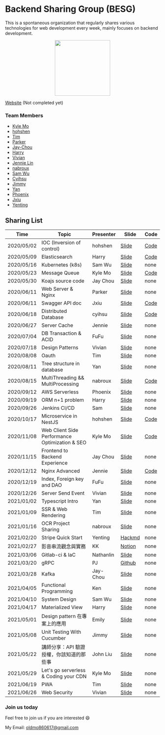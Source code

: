 # Backend Sharing Group (BESG)

This is a spontaneous organization that regularly shares various technologies for web development every week, mainly focuses on backend development.

<p align="center">
  <img width="180" height="180" src="https://i.imgur.com/wnkmXE3.png">
</p>

[Website](https://besg-official.vercel.app/) (Not completed yet)



### Team Members

- [Kyle Mo](https://github.com/kylemocode)
- [hohshen](https://github.com/hohshen)
- [Tim](https://github.com/timtnleeProject)
- [Parker](https://github.com/Parkerhiphop)
- [Jay-Chou](https://github.com/at7211)
- [Harry](https://github.com/harryuan65)
- [Vivian](https://github.com/vivian0920)
- [Jennie Lin](https://github.com/jennieLin101086)
- [nabroux](https://github.com/nabroux)
- [Sam Wu](https://github.com/UnderSam)
- [Cyihsu](https://github.com/cyihsu)
- [Jimmy](https://github.com/JimmyFUFU)
- [Yan](https://github.com/Yan-Boogie)
- [Phoenix](https://github.com/Phxww)
- [Jxiu](https://github.com/jxiu0129)
- [Yenting](https://github.com/chenzitw)

## Sharing List

| Time       | Topic                                          | Presenter | Slide                                                                                                                                                                        | Code                                                                   |
|------------|------------------------------------------------|-----------|------------------------------------------------------------------------------------------------------------------------------------------------------------------------------|------------------------------------------------------------------------|
| 2020/05/02 | IOC (Inversion of control)                     | hohshen   | [Slide](https://medium.com/@hohshen/%E6%8E%A7%E5%88%B6%E5%8F%8D%E8%BD%89-inversion-of-control-%E4%BB%8B%E7%B4%B9-%E5%B0%8F%E6%98%8E%E7%9A%84%E4%B8%80%E9%80%B1-8e89e0c10aeb) | [Code](https://github.com/hohshen/fesp_tutor)                          |
| 2020/05/09 | Elasticsearch                                  | Harry     | [Slide](https://hackmd.io/Rawwa49jQ66XgjRVvtB-qg?view)                                                                                                                       | [Code](https://github.com/harryuan65/ExpressWithElasticSearch)         |
| 2020/05/16 | Kubernetes (k8s)                               | Sam Wu    | [Slide](https://hackmd.io/@ea5C9XJxTdy_xPAS1wYwKQ/BkyNXSh5L#/)                                                                                                               | none                                                                   |
| 2020/05/23 | Message Queue                                  | Kyle Mo   | [Slide](https://slides.com/oldmo860617/deck-e2f5ce#/)                                                                                                                        | [Code](https://github.com/kylemocode/message-queue-study-group-sample) |
| 2020/05/30 | Koajs source code                              | Jay Chou  | [Slide](https://slides.com/at7211/deck-e74cca#/)                                                                                                                             | none                                                                   |
| 2020/06/11 | Web Server & Nginx                             | Parker    | [Slide](https://slides.com/parkerhiphop/deck-ddd1a1)                                                                                                                         | none                                                                   |
| 2020/06/11 | Swagger API doc                                | Jxiu      | [Slide](https://slides.com/jxiuh/deck)                                                                                                                                       | [Code](https://github.com/jxiu0129/swagger-study-group)                |
| 2020/06/18 | Distributed Database                           | cyihsu    | [Slide](https://github.com/cyihsu/talks/blob/master/106403025_DistributedDB.pdf)                                                                                             | [Code](https://github.com/cyihsu/koa-grounded)                         |
| 2020/06/27 | Server Cache                                   | Jennie    | [Slide](https://github.com/jennieLin101086/Redis/blob/master/Redis.pptx)                                                                                                     | none                                                                   |
| 2020/07/04 | DB Transaction & ACID                          | FuFu      | [Slide](https://github.com/JimmyFUFU/BackendStudy/blob/master/0704/Transaction%20_%20ACID.pdf)                                                                               | none                                                                   |
| 2020/07/18 | Design Patterns                                | Vivian    | [Slide](https://github.com/vivian0920/Back-end-study/tree/master/Design%20pattern)                                                                                           | none                                                                   |
| 2020/08/08 | Oauth                                          | Tim       | [Slide](https://docs.google.com/presentation/d/1tYvzpMCfUbHqvUZMUNQKTjbB3tw3aOWFROVIEsGhfEU/edit?usp=sharing)                                                                | none                                                                   |
| 2020/08/11 | Tree structure in database                     | Yan       | [Slide](https://slides.com/ianlai/deck-4028d3)                                                                                                                               | none                                                                   |
| 2020/08/15 | MultiThreading && MultiProcessing              | nabroux   | [Slide](https://github.com/nabroux/besp/blob/main/multiprocessing/Multi-processing%20thread%20coroutine.pptx)                                                                | [Code](https://github.com/nabroux/besp/tree/main/multiprocessing/code) |
| 2020/09/12 | AWS Serverless                                 | Phoenix   | [Slide](https://github.com/Phxww/Back-end-study/tree/master/Lambda_ApiGateway_DynamoDB)                                                                                      | none                                                                   |
| 2020/09/19 | ORM n+1 problem                                | Harry     | [Slide](https://hackmd.io/pMauu2B1ScSzBc0volp6mQ?view)                                                                                                                       | none                                                                   |
| 2020/09/26 | Jenkins CI/CD                                  | Sam       | [Slide](https://hackmd.io/OFIfDLqsSHCb1Kbg2O4SVg?both)                                                                                                                       | none                                                                   |
| 2020/10/17 | Microservice in NestJS                         | hohshen   | [Slide](https://slides.com/shenhoh/deck-667389/live)                                                                                                                         | [Code](https://github.com/hohshen/fesp_tutor/tree/sample/micro)        |
| 2020/11/08 | Web Client Side Performance Optimization & SEO | Kyle Mo   | [Slide](https://slides.com/oldmo860617/seo-web/)                                                                                                                             | [Code](https://github.com/kylemocode/react-lite-yt-embed)              |
| 2020/11/15 | Frontend to Backend Experience                 | Jay Chou  | [Slide](https://slides.com/at7211/deck-71be17)                                                                                                                               | none                                                                   |
| 2020/12/12 | Nginx Advanced | Jennie | [Slide](https://github.com/jennieLin101086/Nginx/blob/master/nginx.pptx) | [Code](https://github.com/jennieLin101086/Nginx/blob/master/OpenResty) |
| 2020/12/19 | Index, Foreign key and DAO                     | FuFu      | [Slide](https://docs.google.com/presentation/d/1tpRkB-Ciit-1QlbmLty62GgNv9xt-heH0lPw6H9791k/edit#slide=id.p)                                                                 | none                                                                   |
| 2020/12/26 | Server Send Event | Vivian   | [Slide](https://slides.com/vivian_0920/deck)                                                                                                                             | none              |
| 2021/01/02 | Typescript Intro | Yan | [Slide](http://slides.com/ianlai/deck-265d26) | none |
| 2021/01/09 | SSR & Web Rendering | Tim | [Slide](https://slides.com/timothylee-2/deck) | none |
| 2021/01/16 | OCR Project Sharing | nabroux | [Slide](https://slides.com/nabroux/ocr) | none |
| 2021/02/20 | Stripe Quick Start | Yenting | [Hackmd](https://hackmd.io/@chenzi/stripe-quick-start) | none |
| 2021/02/27 | 影音串流觀念與實務 | KK | [Notion](https://www.notion.so/bb12b2e014fe423d845148001d347e2c) | none |
| 2021/03/06 | Gitlab-ci & IaC | Nathanlin | [Slide](https://slides.com/nathanlin/deck) | none |
| 2021/03/20 | gRPC | PJ | [Github](https://github.com/pjchender/besg-grpc) | none |
| 2021/03/28 | Kafka | Jay-Chou | [Slide](https://slides.com/at7211/kafka) | none |
| 2021/04/05 | Functional Programming | Ken | [Slide](https://slides.com/ken-4/fp) | none |
| 2021/04/10 | System Design | Sam Wu | [Slide](https://slides.com/samwu-2/design-a-system-for-tinyurl) | none |
| 2021/04/17 | Materialized View | Harry | [Slide](https://slides.com/harryyuan/materialized-view) | none |
| 2021/05/01 | Design pattern 在專案上的應用| Emily | [Slide](https://slides.com/emilyw-1/deck/) | none |
| 2021/05/08 | Unit Testing With Cucumber | Jimmy | [Slide](https://github.com/JimmyFUFU/BESG_BDD_cucumber) | none |
| 2021/05/22 | 講師分享：API 驗證授權，你該知道的那些事 | John Liu | [Slide](https://s.itho.me/modernweb/2020/Slides/d202.pdf) | none |
| 2021/05/29 | Let's go serverless & Coding your CDN | Kyle Mo | [Slide](https://slides.com/oldmo860617/deck-538199) | none |
| 2021/06/19 | PWA | Tim | [Slide](https://slides.com/timothylee-2/pwa) | none |
| 2021/06/26 | Web Security | Vivian | [Slide](https://slides.com/vivian_0920/deck-44289f/) | none |

### Join us today
Feel free to join us if you are interested 😄

My Email: oldmo860617@gmail.com
